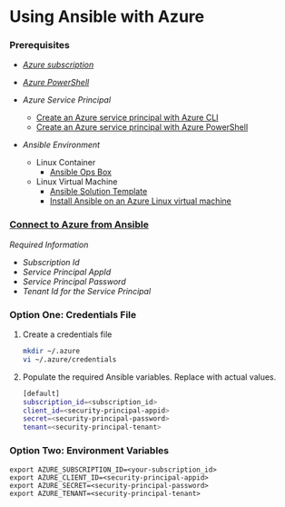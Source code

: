 # Using Ansible with Azure

### Prerequisites

* *[Azure subscription](https://azure.microsoft.com/free/?ref=microsoft.com&utm_source=microsoft.com&utm_medium=docs&utm_campaign=visualstudio)*

* *[Azure PowerShell](https://docs.microsoft.com/en-us/powershell/azure/install-az-ps?view=azps-3.2.0)*

* *Azure Service Principal*
    * [Create an Azure service principal with Azure CLI](https://docs.microsoft.com/en-us/cli/azure/create-an-azure-service-principal-azure-cli?view=azure-cli-latest)
    * [Create an Azure service principal with Azure PowerShell](https://docs.microsoft.com/en-us/powershell/azure/create-azure-service-principal-azureps?view=azps-3.2.0)

* *Ansible Environment*
    * Linux Container
        * [Ansible Ops Box]()
    * Linux Virtual Machine
        * [Ansible Solution Template](https://docs.microsoft.com/en-us/azure/ansible/ansible-deploy-solution-template)
        * [Install Ansible on an Azure Linux virtual machine](https://docs.microsoft.com/en-us/azure/virtual-machines/linux/ansible-install-configure?toc=%2Fazure%2Fansible%2Ftoc.json&bc=%2Fazure%2Fbread%2Ftoc.json#install-ansible-on-an-azure-linux-virtual-machine)

### [Connect to Azure from Ansible](https://dev.to/joshduffney/connecting-to-azure-with-ansible-22g2)

*Required Information*

* _Subscription Id_
* _Service Principal AppId_
* _Service Principal Password_
* _Tenant Id for the Service Principal_

### Option One: Credentials File

1. Create a credentials file
    ```bash
    mkdir ~/.azure
    vi ~/.azure/credentials
    ```
2. Populate the required Ansible variables. Replace <Text> with actual values.
    ```bash
    [default]
    subscription_id=<subscription_id>
    client_id=<security-principal-appid>
    secret=<security-principal-password>
    tenant=<security-principal-tenant>
    ```

### Option Two: Environment Variables

```
export AZURE_SUBSCRIPTION_ID=<your-subscription_id>
export AZURE_CLIENT_ID=<security-principal-appid>
export AZURE_SECRET=<security-principal-password>
export AZURE_TENANT=<security-principal-tenant>
```

### 